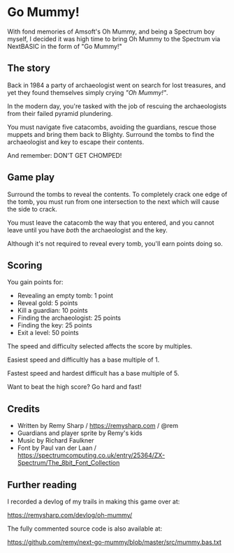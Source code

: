 # Go Mummy!

With fond memories of Amsoft's Oh Mummy, and being a Spectrum boy myself, I
decided it was high time to bring Oh Mummy to the Spectrum via NextBASIC in the
form of "Go Mummy!"

## The story

Back in 1984 a party of archaeologist went on search for lost treasures, and yet
they found themselves simply crying _"Oh Mummy!"_.

In the modern day, you're tasked with the job of rescuing the archaeologists
from their failed pyramid plundering.

You must navigate five catacombs, avoiding the guardians, rescue those muppets
and bring them back to Blighty. Surround the tombs to find the archaeologist and
key to escape their contents.

And remember: DON'T GET CHOMPED!

## Game play

Surround the tombs to reveal the contents. To completely crack one edge of the
tomb, you must run from one intersection to the next which will cause the side
to crack.

You must leave the catacomb the way that you entered, and you cannot leave until
you have *both* the archaeologist and the key.

Although it's not required to reveal every tomb, you'll earn points doing so.

## Scoring

You gain points for:

- Revealing an empty tomb: 1 point
- Reveal gold: 5 points
- Kill a guardian: 10 points
- Finding the archaeologist: 25 points
- Finding the key: 25 points
- Exit a level: 50 points

The speed and difficulty selected affects the score by multiples.

Easiest speed and difficultly has a base multiple of 1.

Fastest speed and hardest difficult has a base multiple of 5.

Want to beat the high score? Go hard and fast!

## Credits

- Written by Remy Sharp / https://remysharp.com / @rem
- Guardians and player sprite by Remy's kids
- Music by Richard Faulkner
- Font by Paul van der Laan / https://spectrumcomputing.co.uk/entry/25364/ZX-Spectrum/The_8bit_Font_Collection

## Further reading

I recorded a devlog of my trails in making this game over at:

https://remysharp.com/devlog/oh-mummy/

The fully commented source code is also available at:

https://github.com/remy/next-go-mummy/blob/master/src/mummy.bas.txt
